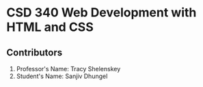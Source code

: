 <h1>CSD 340 Web Development with HTML and CSS</h1>
<h2>Contributors</h2>
<ol>
<li>Professor's Name: Tracy Shelenskey</li>
<li>Student's Name: Sanjiv Dhungel</li>

</ol>

